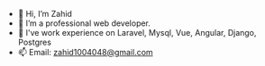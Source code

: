 - 👋 Hi, I’m Zahid
- 👀 I’m a professional web developer.
- 🌱 I've work experience on Laravel, Mysql, Vue, Angular, Django, Postgres
- 📫 Email: zahid1004048@gmail.com

<!---
zahidcserana/zahidcserana is a ✨ special ✨ repository because its `README.md` (this file) appears on your GitHub profile.
You can click the Preview link to take a look at your changes.
--->
